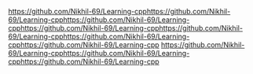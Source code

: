 https://github.com/Nikhil-69/Learning-cpphttps://github.com/Nikhil-69/Learning-cpphttps://github.com/Nikhil-69/Learning-cpphttps://github.com/Nikhil-69/Learning-cpphttps://github.com/Nikhil-69/Learning-cpphttps://github.com/Nikhil-69/Learning-cpphttps://github.com/Nikhil-69/Learning-cpp
https://github.com/Nikhil-69/Learning-cpphttps://github.com/Nikhil-69/Learning-cpphttps://github.com/Nikhil-69/Learning-cpp
